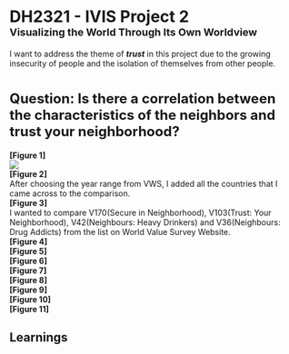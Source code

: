 <h1 id="dh2321---ivis-project-2font-size4brvisualizing-the-world-through-its-own-worldviewfont">DH2321 - IVIS Project 2<font size="4"><br>Visualizing the World Through Its Own Worldview</font></h1>
<p>I want to address the theme of <em><strong>trust</strong></em> in this project due to the growing insecurity of people and the isolation of themselves from other people.</p>
<h1 id="font-size5question-is-there-a-correlation-between-the-characteristics-of-the-neighbors-and-trust-your-neighborhoodfont"><font size="5">Question: Is there a correlation between the characteristics of the neighbors and trust your neighborhood?</font></h1>
<p><strong>[Figure 1]</strong><br>
<img src="https://drive.google.com/open?id=1o0zcJ9-WN5O3678JqmuPWr16MY7H2F61"><br>
<strong>[Figure 2]</strong><br>
After choosing the year range from VWS, I added all the countries that I came across to the comparison.<br>
<strong>[Figure 3]</strong><br>
I wanted to compare V170(Secure in Neighborhood), V103(Trust: Your Neighborhood), V42(Neighbours: Heavy Drinkers) and V36(Neighbours: Drug Addicts) from the list on World Value Survey Website.<br>
<strong>[Figure 4]</strong><br>
<strong>[Figure 5]</strong><br>
<strong>[Figure 6]</strong><br>
<strong>[Figure 7]</strong><br>
<strong>[Figure 8]</strong><br>
<strong>[Figure 9]</strong><br>
<strong>[Figure 10]</strong><br>
<strong>[Figure 11]</strong></p>
<h2 id="learnings">Learnings</h2>

